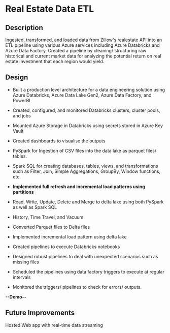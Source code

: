 # Real Estate Data ETL

## Description

Ingested, transformed, and loaded data from Zillow's realestate API into an ETL pipeline using various Azure services including Azure Databricks and Azure Data Factory.
Created a pipeline by cleaning/ structuring raw historical and current market data for analyzing the potential return on real estate investment that each region would yield.

## Design

- Built a production level architecture for a data engineering solution using Azure Databricks, Azure Data Lake Gen2, Azure Data Factory, and PowerBI

- Created, configured, and monitored Databricks clusters, cluster pools, and jobs

- Mounted Azure Storage in Databricks using secrets stored in Azure Key Vault

- Created dashboards to visualise the outputs

- PySpark for Ingestion of CSV files into the data lake as parquet files/ tables.

- Spark SQL for creating databases, tables, views, and transformations such as Filter, Join, Simple Aggregations, GroupBy, Window functions, etc.

- **Implemented full refresh and incremental load patterns using partitions**

- Read, Write, Update, Delete and Merge to delta lake using both PySpark as well as Spark SQL

- History, Time Travel, and Vacuum

- Converted Parquet files to Delta files

- Implemented incremental load pattern using delta lake

- Created pipelines to execute Databricks notebooks

- Designed robust pipelines to deal with unexpected scenarios such as missing files

- Scheduled the pipelines using data factory triggers to execute at regular intervals

- Monitored the triggers/ pipelines to check for errors/ outputs.

**--Demo--**

## Future Improvements

Hosted Web app with real-time data streaming
